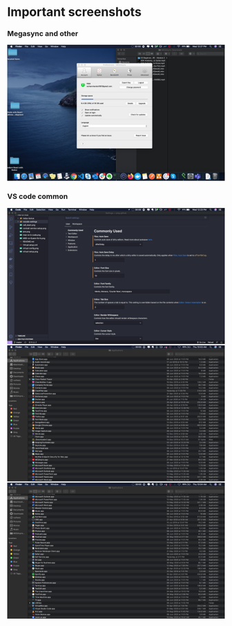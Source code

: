 # Important screenshots

### Megasync and other
![alt text](megasync_and_other.png)


### VS code common
![alt text](vs-common.png)
![alt text](apps-1.png)
![alt text](apps-2.png)
